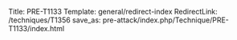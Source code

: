 Title: PRE-T1133
Template: general/redirect-index
RedirectLink: /techniques/T1356
save_as: pre-attack/index.php/Technique/PRE-T1133/index.html